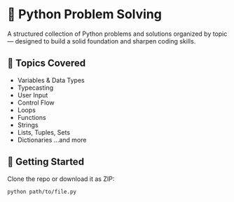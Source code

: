 # 🧠 Python Problem Solving

A structured collection of Python problems and solutions organized by topic — designed to build a solid foundation and sharpen coding skills.

## 📁 Topics Covered
- Variables & Data Types
- Typecasting
- User Input
- Control Flow
- Loops
- Functions
- Strings
- Lists, Tuples, Sets
- Dictionaries
...and more

## 🚀 Getting Started
Clone the repo or download it as ZIP:
```bash
python path/to/file.py
